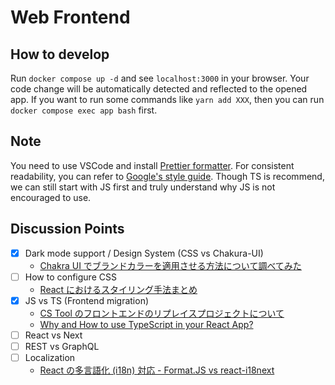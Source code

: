 # Web Frontend

## How to develop

Run `docker compose up -d` and see `localhost:3000` in your browser.
Your code change will be automatically detected and reflected to the opened app.
If you want to run some commands like `yarn add XXX`, then you can run `docker compose exec app bash` first.

## Note

You need to use VSCode and install [Prettier formatter](https://marketplace.visualstudio.com/items?itemName=esbenp.prettier-vscode).
For consistent readability, you can refer to [Google's style guide](https://google.github.io/styleguide/jsguide.html).
Though TS is recommend, we can still start with JS first and truly understand why
JS is not encouraged to use.

## Discussion Points

- [x] Dark mode support / Design System (CSS vs Chakura-UI)
  - [Chakra UI でブランドカラーを適用させる方法について調べてみた](https://dev.classmethod.jp/articles/chakra-ui-theme/)
- [ ] How to configure CSS
  - [React におけるスタイリング手法まとめ](https://zenn.dev/chiji/articles/b0669fc3094ce3)
- [x] JS vs TS (Frontend migration)
  - [CS Tool のフロントエンドのリプレイスプロジェクトについて](https://engineering.mercari.com/blog/entry/20230112-frontend-replacement/)
  - [Why and How to use TypeScript in your React App?](https://blog.bitsrc.io/why-and-how-use-typescript-in-your-react-app-60e8987be8de)
- [ ] React vs Next
- [ ] REST vs GraphQL
- [ ] Localization
  - [React の多言語化 (i18n) 対応 - Format.JS vs react-i18next](https://blogs.jp.infragistics.com/entry/react-localization-libraries)
